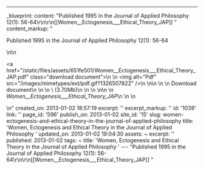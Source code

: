 ---
_blueprint:
  content: "Published 1995 in the Journal of Applied Philosophy 12(1): 56-64\r\n\r\n[[Women__Ectogenesis___Ethical_Theory_JAP]] "
  content_markup: "<p>Published 1995 in the Journal of Applied Philosophy 12(1): 56-64</p>\n\n<p><a
    href=\"/static/files/assets/651fe501/Women__Ectogenesis___Ethical_Theory_JAP.pdf\"
    class=\"download document\">\n    \n      <img alt=\"Pdf\" src=\"/images/mimetypes/ext/pdf.gif?1326507822\"
    />\n    \n\n    <label>\n      <span>\n        Download document\n        \n          \n
    \           (3.70Mb)\n          \n        \n      </span>\n\n      \n        <br
    /><em>Women__Ectogenesis___Ethical_Theory_JAP</em>\n      \n    </label>\n  </a></p>\n"
  created_on: 2013-01-02 18:57:19
  excerpt: ''
  excerpt_markup: ''
  id: '1039'
  link: ''
  page_id: '596'
  publish_on: 2013-01-02
  site_id: '15'
  slug: women-ectogenesis-and-ethical-theory-in-the-journal-of-applied-philosophy
  title: 'Women, Ectogenesis and Ethical Theory in the Journal of Applied Philosophy '
  updated_on: 2013-01-02 19:04:30
assets: ~
excerpt: ''
published: 2013-01-02
tags: ~
title: 'Women, Ectogenesis and Ethical Theory in the Journal of Applied Philosophy '
--- "Published 1995 in the Journal of Applied Philosophy 12(1): 56-64\r\n\r\n[[Women__Ectogenesis___Ethical_Theory_JAP]] "
